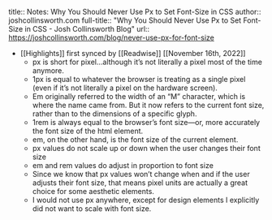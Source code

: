 title:: Notes: Why You Should Never Use Px to Set Font-Size in CSS
author:: joshcollinsworth.com
full-title:: "Why You Should Never Use Px to Set Font-Size in CSS - Josh Collinsworth Blog"
url:: https://joshcollinsworth.com/blog/never-use-px-for-font-size

- [[Highlights]] first synced by [[Readwise]] [[November 16th, 2022]]
	- px is short for pixel…although it’s not literally a pixel most of the time anymore.
	- 1px is equal to whatever the browser is treating as a single pixel (even if it’s not literally a pixel on the hardware screen).
	- Em originally referred to the width of an “M” character, which is where the name came from. But it now refers to the current font size, rather than to the dimensions of a specific glyph.
	- 1rem is always equal to the browser’s font size—or, more accurately the font size of the html element.
	- em, on the other hand, is the font size of the current element.
	- px values do not scale up or down when the user changes their font size
	- em and rem values do adjust in proportion to font size
	- Since we know that px values won’t change when and if the user adjusts their font size, that means pixel units are actually a great choice for some aesthetic elements.
	- I would not use px anywhere, except for design elements I explicitly did not want to scale with font size.